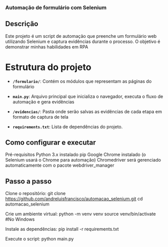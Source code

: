 ### Automação de formulário com Selenium

## Descrição
Este projeto é um script de automação que preenche um formulário web utilizando Selenium e captura evidências durante o processo. O objetivo é demonstrar minhas habilidades em RPA

# Estrutura do projeto
- **`/formulario/`**: Contém os módulos que representam as páginas do formulário

- **`main.py`**: Arquivo principal que inicializa o navegador, executa o fluxo de automação e gera evidências

- **`/evidencias/`**: Pasta onde serão salvas as evidências de cada etapa em formato de captura de tela

- **`requirements.txt`**: Lista de dependências do projeto.

## Como configurar e executar
Pré-requisitos
Python 3.x instalado
pip
Google Chrome instalado (o Selenium usará o Chrome para automação)
Chromedriver será gerenciado automaticamente com o pacote webdriver_manager

## Passo a passo
Clone o repositório:
git clone https://github.com/andreluisfrancisco/automacao_selenium.git
cd automacao_selenium

Crie um ambiente virtual:
python -m venv venv
source venv/bin/activate  #No Windows

Instale as dependências:
pip install -r requirements.txt

Execute o script:
python main.py